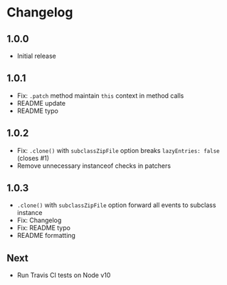 # Changelog

## 1.0.0

* Initial release

## 1.0.1

* Fix: `.patch` method maintain `this` context in method calls
* README update
* README typo

## 1.0.2

* Fix: `.clone()` with `subclassZipFile` option breaks `lazyEntries: false` (closes #1)
* Remove unnecessary instanceof checks in patchers

## 1.0.3

* `.clone()` with `subclassZipFile` option forward all events to subclass instance
* Fix: Changelog
* Fix: README typo
* README formatting

## Next

* Run Travis CI tests on Node v10

